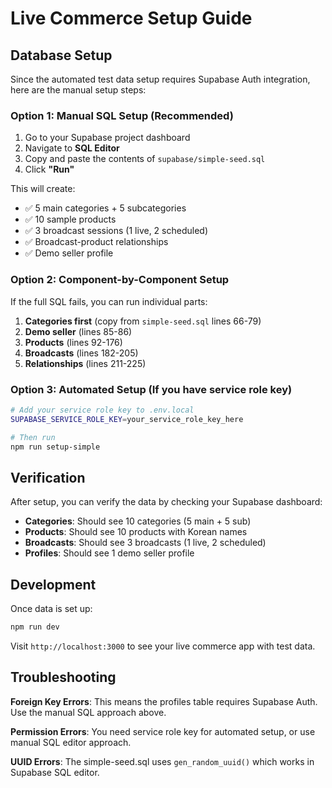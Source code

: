 # Live Commerce Setup Guide

## Database Setup

Since the automated test data setup requires Supabase Auth integration, here are the manual setup steps:

### Option 1: Manual SQL Setup (Recommended)

1. Go to your Supabase project dashboard
2. Navigate to **SQL Editor**
3. Copy and paste the contents of `supabase/simple-seed.sql`
4. Click **"Run"**

This will create:
- ✅ 5 main categories + 5 subcategories
- ✅ 10 sample products
- ✅ 3 broadcast sessions (1 live, 2 scheduled)
- ✅ Broadcast-product relationships
- ✅ Demo seller profile

### Option 2: Component-by-Component Setup

If the full SQL fails, you can run individual parts:

1. **Categories first** (copy from `simple-seed.sql` lines 66-79)
2. **Demo seller** (lines 85-86)
3. **Products** (lines 92-176)
4. **Broadcasts** (lines 182-205)
5. **Relationships** (lines 211-225)

### Option 3: Automated Setup (If you have service role key)

```bash
# Add your service role key to .env.local
SUPABASE_SERVICE_ROLE_KEY=your_service_role_key_here

# Then run
npm run setup-simple
```

## Verification

After setup, you can verify the data by checking your Supabase dashboard:

- **Categories**: Should see 10 categories (5 main + 5 sub)
- **Products**: Should see 10 products with Korean names
- **Broadcasts**: Should see 3 broadcasts (1 live, 2 scheduled)
- **Profiles**: Should see 1 demo seller profile

## Development

Once data is set up:

```bash
npm run dev
```

Visit `http://localhost:3000` to see your live commerce app with test data.

## Troubleshooting

**Foreign Key Errors**: This means the profiles table requires Supabase Auth. Use the manual SQL approach above.

**Permission Errors**: You need service role key for automated setup, or use manual SQL editor approach.

**UUID Errors**: The simple-seed.sql uses `gen_random_uuid()` which works in Supabase SQL editor.